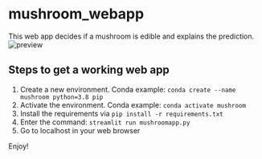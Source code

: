 # mushroom_webapp
This web app decides if a mushroom is edible and explains the prediction.
![preview](https://github.com/henniedeharder/mushroom_webapp/tree/main/img/example.png)


## Steps to get a working web app
1. Create a new environment. Conda example: `conda create --name mushroom python=3.8 pip`
2. Activate the environment. Conda example: `conda activate mushroom`
3. Install the requirements via `pip install -r requirements.txt`
4. Enter the command: `streamlit run mushroomapp.py` 
5. Go to localhost in your web browser

Enjoy!
